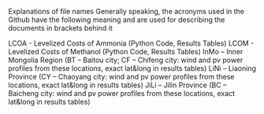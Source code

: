 Explanations of file names
Generally speaking, the acronyms used in the Github have the following meaning and are used for describing the documents in brackets behind it

LCOA - Levelized Costs of Ammonia (Python Code, Results Tables)
LCOM - Levelized Costs of Methanol (Python Code, Results Tables)
InMo – Inner Mongolia Region (BT – Baitou city; CF – Chifeng city: wind and pv power profiles from these locations, exact lat&long in results tables)
LiNi – Liaoning Province (CY – Chaoyang city: wind and pv power profiles from these locations, exact lat&long in results tables)
JiLi – Jilin Province (BC – Baicheng city: wind and pv power profiles from these locations, exact lat&long in results tables)
